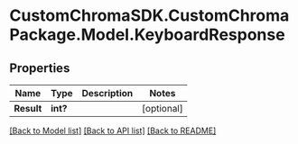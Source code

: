 # CustomChromaSDK.CustomChromaPackage.Model.KeyboardResponse
## Properties

Name | Type | Description | Notes
------------ | ------------- | ------------- | -------------
**Result** | **int?** |  | [optional] 

[[Back to Model list]](../README.md#documentation-for-models) [[Back to API list]](../README.md#documentation-for-api-endpoints) [[Back to README]](../README.md)

